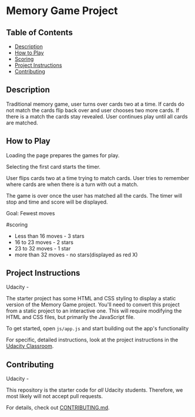 # Memory Game Project

## Table of Contents

* [Description](#description)
* [How to Play](#howtoplay)
* [Scoring](#scoring)
* [Project Instructions](#instructions)
* [Contributing](#contributing)

## Description

Traditional memory game, user turns over cards two at a time. If cards do not match the cards flip back over and user chooses two more cards. If there is a match the cards stay revealed. User continues play until all cards are matched.

## How to Play

Loading the page prepares the games for play.

Selecting the first card starts the timer.

User flips cards two at a time trying to match cards. User tries to remember where cards are when there is a turn with out a match.

The game is over once the user has matched all the cards. The timer will stop and time and score will be displayed.

Goal: Fewest moves

#scoring

* Less than 16 moves - 3 stars
* 16 to 23 moves - 2 stars
* 23 to 32 moves - 1 star
* more than 32 moves - no stars(displayed as red X)

## Project Instructions

Udacity -

The starter project has some HTML and CSS styling to display a static version of the Memory Game project. You'll need to convert this project from a static project to an interactive one. This will require modifying the HTML and CSS files, but primarily the JavaScript file.

To get started, open `js/app.js` and start building out the app's functionality

For specific, detailed instructions, look at the project instructions in the [Udacity Classroom](https://classroom.udacity.com/me).

## Contributing

Udacity -

This repository is the starter code for _all_ Udacity students. Therefore, we most likely will not accept pull requests.

For details, check out [CONTRIBUTING.md](CONTRIBUTING.md).
